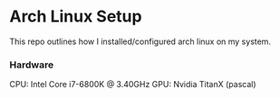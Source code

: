 # Arch Linux Setup
This repo outlines how I installed/configured arch linux on my system.

### Hardware
CPU: Intel Core i7-6800K @ 3.40GHz
GPU: Nvidia TitanX (pascal)
